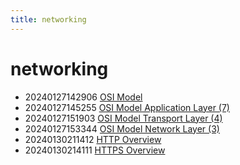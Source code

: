 ```yaml
---
title: networking
---
```


# networking

* 20240127142906 [OSI Model](20240127142906.md)
* 20240127145255 [OSI Model Application Layer (7)](20240127145255.md)
* 20240127151903 [OSI Model Transport Layer (4)](20240127151903.md)
* 20240127153344 [OSI Model Network Layer (3)](20240127153344.md)
* 20240130211412 [HTTP Overview](20240130211412.md)
* 20240130214111 [HTTPS Overview](20240130214111.md)
